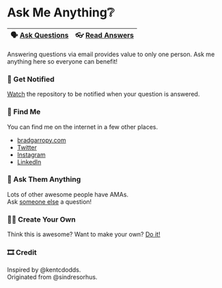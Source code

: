 # Ask Me Anything❔

🗣 [Ask Questions][1] | 👓 [Read Answers][2]
--------------------- | ---------------------

Answering questions via email provides value to only one person. Ask me anything here so everyone can benefit!

### 🔔 Get Notified
[Watch][3] the repository to be notified when your question is answered.

### 📍 Find Me
You can find me on the internet in a few other places.  
- [bradgarropy.com][4]  
- [Twitter][5]
- [Instagram][6]
- [LinkedIn][7]

### 👥 Ask Them Anything
Lots of other awesome people have AMAs.  
Ask [someone else][8] a question!

### 🕺🏼 Create Your Own
Think this is awesome? Want to make your own? [Do it!][9]

### 🎞 Credit
Inspired by @kentcdodds.  
Originated from @sindresorhus.


[1]: https://github.com/bradgarropy/ama/issues/new
[2]: https://github.com/bradgarropy/ama/issues?q=is%3Aissue+is%3Aclosed
[3]: https://github.com/bradgarropy/ama/subscription
[4]: https://bradgarropy.com
[5]: https://twitter.com/bradgarropy
[6]: https://instagram.com/bradgarropy
[7]: https://linkedin.com/in/bradgarropy
[8]: https://github.com/sindresorhus/amas#ask-these-people-anything
[9]: https://github.com/bradgarropy/ama/fork
